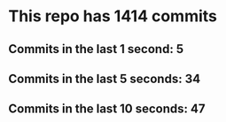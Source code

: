 # This repo has 1414 commits

## Commits in the last 1 second: 5
## Commits in the last 5 seconds: 34
## Commits in the last 10 seconds: 47

